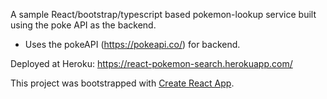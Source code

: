 A sample React/bootstrap/typescript based pokemon-lookup service built using the poke API as the backend.
 - Uses the  pokeAPI (https://pokeapi.co/) for backend.

Deployed at Heroku: https://react-pokemon-search.herokuapp.com/

This project was bootstrapped with [Create React App](https://github.com/facebook/create-react-app).

